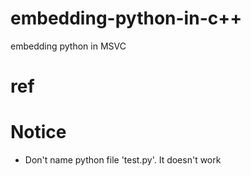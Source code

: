 # embedding-python-in-c++
  embedding python in MSVC
# ref

# Notice

  * Don't name python file 'test.py'. It doesn't work
